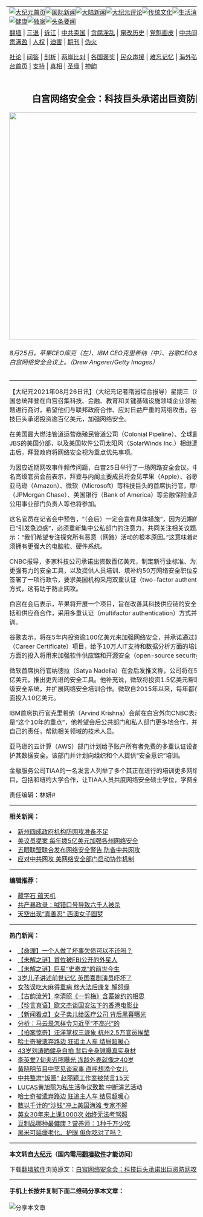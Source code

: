 <a name="1" id="1" target="_blank"></a><span id="1"></span>
<table align=center border="0"><tr><td colspan="2" VALIGN=TOP><a href="https://github.com/gwrihu3930/djy/blob/master/gb/nf1351518.md#1"><img src="https://raw.githubusercontent.com/gwrihu3930/www/master/t/djy/1.jpg" title="大纪元首页" alt="大纪元首页"></a><a href="https://github.com/gwrihu3930/djy/blob/master/gb/n24hr.md#1"><img src="https://raw.githubusercontent.com/gwrihu3930/www/master/t/djy/3.jpg" title="国际新闻" alt="国际新闻"></a><a href="https://github.com/gwrihu3930/djy/blob/master/gb/nsc413.md#1"><img src="https://raw.githubusercontent.com/gwrihu3930/www/master/t/djy/4.jpg" title="大陆新闻" alt="大陆新闻"></a><a href="https://github.com/gwrihu3930/djy/blob/master/gb/news392.md#1"><img src="https://raw.githubusercontent.com/gwrihu3930/www/master/t/djy/5.jpg" title="大纪元评论" alt="大纪元评论"></a><a href="https://github.com/gwrihu3930/djy/blob/master/gb/news2007.md#1"><img src="https://raw.githubusercontent.com/gwrihu3930/www/master/t/djy/6.jpg" title="传统文化" alt="传统文化"></a><a href="https://github.com/gwrihu3930/djy/blob/master/gb/news2008.md#1"><img src="https://raw.githubusercontent.com/gwrihu3930/www/master/t/djy/7.jpg" title="生活消费" alt="生活消费"></a><a href="https://github.com/gwrihu3930/djy/blob/master/gb/ncyule.md#1"><img src="https://raw.githubusercontent.com/gwrihu3930/www/master/t/djy/8.jpg" title="娱乐休闲" alt="娱乐休闲"></a><a href="https://github.com/gwrihu3930/djy/blob/master/gb/nsc1002.md#1"><img src="https://raw.githubusercontent.com/gwrihu3930/www/master/t/djy/9.jpg" title="健康" alt="健康"></a><a href="https://github.com/gwrihu3930/djy/blob/master/gb/nf6092.md#1"><img src="https://raw.githubusercontent.com/gwrihu3930/www/master/t/djy/10a.jpg" title="独家" alt="独家"></a><a href="https://github.com/gwrihu3930/djy/blob/master/gb/nf4514.md#1"><img src="https://raw.githubusercontent.com/gwrihu3930/www/master/t/djy/12a.jpg" title="头条要闻" alt="头条要闻"></a></td></tr>
<tr><td colspan="2" VALIGN=TOP><a target="_blank" href="https://github.com/gwrihu3930/www/blob/master/README.md?zsrh#1">翻墙</a> | <a target="_blank" href="https://github.com/gwrihu3930/djy/blob/master/gb/nf5657.md#1">三退</a> | <a target="_blank" href="https://github.com/gwrihu3930/djy/blob/master/gb/nf6124.md#1">诉江</a> | <a target="_blank" href="https://github.com/gwrihu3930/djy/blob/master/gb/nf1176117.md#1">中共卖国</a> | <a target="_blank" href="https://github.com/gwrihu3930/djy/blob/master/gb/nf5773.md#1">贪腐淫乱</a> | <a target="_blank" href="https://github.com/gwrihu3930/djy/blob/master/gb/nf1176115.md#1">窜改历史</a> | <a target="_blank" href="https://github.com/gwrihu3930/djy/blob/master/gb/nf1176107.md#1">党魁画皮</a> | <a target="_blank" href="https://github.com/gwrihu3930/djy/blob/master/gb/nf1320400.md#1">中共间谍</a> | <a target="_blank" href="https://github.com/gwrihu3930/djy/blob/master/gb/nf1176114.md#1">破坏传统</a> | <a target="_blank" href="https://github.com/gwrihu3930/ntdtv/blob/master/gb/prog447_1.md#1">恶贯满盈</a> | <a target="_blank" href="https://github.com/gwrihu3930/djy/blob/master/gb/ncid278.md#1">人权</a> | <a target="_blank" href="https://github.com/gwrihu3930/djy/blob/master/gb/nf1176111.md#1">迫害</a> | <a target="_blank" href="https://gitlab.com/szzdlab/mh-qikan/blob/master/README.md#1">期刊</a> | <a target="_blank" href="https://github.com/gwrihu3930/djy/blob/master/gb/nf5562.md#1">伪火</a></p><p><a target="_blank" href="https://github.com/gwrihu3930/djy/blob/master/gb/9p.md#1">社论</a> | <a target="_blank" href="https://github.com/gwrihu3930/djy/blob/master/gb/nf4378.md#1">问答</a> | <a target="_blank" href="https://github.com/gwrihu3930/djy/blob/master/gb/nf5792.md#1">剖析</a> | <a target="_blank" href="https://github.com/gwrihu3930/djy/blob/master/gb/nf5735.md#1">两岸比对</a> | <a target="_blank" href="https://github.com/gwrihu3930/djy/blob/master/gb/nf6119.md#1">各国褒奖</a> | <a target="_blank" href="https://github.com/gwrihu3930/djy/blob/master/gb/nf6120.md#1">民众声援</a> | <a target="_blank" href="https://github.com/gwrihu3930/djy/blob/master/gb/nf1188594.md#1">难忘记忆</a> | <a target="_blank" href="https://github.com/gwrihu3930/djy/blob/master/gb/nf3180.md#1">海外弘传</a> | <a target="_blank" href="https://github.com/gwrihu3930/djy/blob/master/gb/nf5410.md#1">万人上访</a> | <a target="_blank" href="https://github.com/gwrihu3930/www/blob/master/README.md?zsrh#1">平台首页</a> | <a target="_blank" href="https://github.com/gwrihu3930/djy/blob/master/gb/nf4386.md#1">支持</a> | <a target="_blank" href="https://github.com/gwrihu3930/djy/blob/master/gb/nf4389.md#1">真相</a> | <a target="_blank" href="https://github.com/gwrihu3930/djy/blob/master/gb/nf5790.md#1">圣缘</a> | <a target="_blank" href="https://github.com/gwrihu3930/djy/blob/master/gb/nf4786.md#1">神韵</a></td></tr>
<tr><td VALIGN=TOP width="626"><h2 align=center>白宫网络安全会：科技巨头承诺出巨资防网攻</h2>
<img width="600" src="https://i.epochtimes.com/assets/uploads/2021/08/id13189489-GettyImages-1234864158-600x400.jpg" />
<h6>8月25日，苹果CEO库克（左）、IBM CEO克里希纳（中）、谷歌CEO皮查伊（右）在白宫网络安全会议上。（Drew Angerer/Getty Images）
</h6>
<hr>
	<p>【大纪元2021年08月26日讯】（大纪元记者隋园综合报导）星期三（8月25日），美国总统<ahref="https://github.com/gwrihu3930/djy/blob/master/gb/tag/%E6%8B%9C%E7%99%BB.md#1">拜登</a>在白宫召集科技、金融、教育和关键基础设施领域企业领袖就<ahref="https://github.com/gwrihu3930/djy/blob/master/gb/tag/%E7%BD%91%E7%BB%9C%E5%AE%89%E5%85%A8.md#1">网络安全</a>问题进行商讨，希望他们与联邦政府合作、应对日益严重的网络攻击。<ahref="https://github.com/gwrihu3930/djy/blob/master/gb/tag/%E8%B0%B7%E6%AD%8C.md#1">谷歌</a>、微软等<ahref="https://github.com/gwrihu3930/djy/blob/master/gb/tag/%E7%A7%91%E6%8A%80%E5%B7%A8%E5%A4%B4.md#1">科技巨头</a>承诺投资逾百亿美元，加强网络安全。</p>
<p>在美国最大燃油管道运营商殖民管道公司（Colonial Pipeline）、全球最大肉类加工商JBS的美国分部，以及美国软件公司太阳风（SolarWinds Inc.）相继遭到恶性网络攻击后，<ahref="https://github.com/gwrihu3930/djy/blob/master/gb/tag/%E6%8B%9C%E7%99%BB.md#1">拜登</a>政府将<ahref="https://github.com/gwrihu3930/djy/blob/master/gb/tag/%E7%BD%91%E7%BB%9C%E5%AE%89%E5%85%A8.md#1">网络安全</a>视为重点优先事项。</p>
<p>为因应近期网攻事件频传问题，白宫25日举行了一场网路安全会议。中央社报导，一名高级官员会前表示，拜登与内阁主要成员将会见<ahref="https://github.com/gwrihu3930/djy/blob/master/gb/tag/%E8%8B%B9%E6%9E%9C.md#1">苹果</a>（Apple）、<ahref="https://github.com/gwrihu3930/djy/blob/master/gb/tag/%E8%B0%B7%E6%AD%8C.md#1">谷歌</a>（Google）、亚马逊（Amazon）、微软（Microsoft）等<ahref="https://github.com/gwrihu3930/djy/blob/master/gb/tag/%E7%A7%91%E6%8A%80%E5%B7%A8%E5%A4%B4.md#1">科技巨头</a>的首席执行官，摩根大通（JPMorgan Chase）、美国银行（Bank of America）等金融保险业高层主管，以及公用事业部门负责人等也将参加。</p>
<p>这名官员在记者会中预告，“（会后）一定会宣布具体措施”，因为近期的网攻事件已“引发急迫感”，必须重新集中公私部门的注意力，共同关注相关议题。他并表示：“我们希望专注探究所有恶意（网路）活动的根本原因。”这意味着政府和业界都必须拥有更强大的电脑软、硬件系统。</p>
<p>CNBC报导，多家科技公司承诺出资数百亿美元，制定新行业标准、为其它企业提供更强有力的安全工具，以及提供人员培训、填补约50万网络安全职位空缺。拜登近期签署了一项行政令，要求美国机构采用双重认证（two-factor authentication）登录方式，这有助于防止网攻。</p>
<p>白宫在会后表示，<ahref="https://github.com/gwrihu3930/djy/blob/master/gb/tag/%E8%8B%B9%E6%9E%9C.md#1">苹果</a>将开展一个项目，旨在改善其科技供应链的安全状况，其中包括和供应商合作，采用多重认证（multifactor authentication）方式并进行安全培训。</p>
<p>谷歌表示，将在5年内投资逾100亿美元来加强网络安全，并承诺通过其执业认证（Career Certificate）项目，给予10万人IT支持和数据分析方面的培训。谷歌资金方面的投入将用来加强软件供应链和开源安全（open-source security）等。</p>
<p>微软首席执行官纳德拉（Satya Nadella）在会后发推文称，公司将在5年内投资200亿美元，推出更先进的安全工具。他补充说，微软将投资1.5亿美元帮助政府机构升级安全系统，并扩展网络安全培训合作。微软自2015年以来，每年都在网络安全方面投入10亿美元。</p>
<p>IBM首席执行官克里希纳（Arvind Krishna）会前在白宫外向CNBC表示，网络安全是“这个10年的重点”，他希望会后公共部门和私人部门更多地合作，并称IBM将承担自己的责任，帮助相关领域的技术人员。</p>
<p>亚马逊的云计算（AWS）部门计划给予账户所有者免费的多重认证设备，以更好地保护其数据安全。该部门并计划向组织和个人提供“安全意识”培训。</p>
<p>金融服务公司TIAA的一名发言人列举了多个其正在进行的培训更多网络安全员工项目，包括和纽约大学合作，让TIAA人员共度网络安全硕士学位，学费全部报销。◇</p>
<p>责任编辑：林妍#</p>
	
<hr>


<strong>相关新闻：</strong>
<li><a href="https://github.com/gwrihu3930/djy/blob/master/gb/18/3/4/n10189723.md#1">新州四成政府机构防网攻准备不足</a></li>
<li><a href="https://github.com/gwrihu3930/djy/blob/master/gb/21/5/13/n12945315.md#1">美议员提案 每年拨5亿美元加强各州网络安全</a></li>
<li><a href="https://github.com/gwrihu3930/djy/blob/master/gb/21/7/29/n13123759.md#1">五眼联盟联合发布网络安全警告 防备中共网攻</a></li>
<li><a href="https://github.com/gwrihu3930/djy/blob/master/gb/21/8/7/n13144996.md#1">应对中共网攻 美网络安全部门启动协作机制</a></li>
<hr>


<strong>编辑推荐：</strong>
<li><a href="https://github.com/upjkzu3674/djy/blob/master/gb/14/6/9/n4173977.md?dfh#1" target="_blank">藏字石 蕴天机</a></li><li><a href="https://github.com/tsiac2612/djy/blob/master/gb/18/9/13/n10711496.md#1" target="_blank">共产暴政录：喊错口号导致六千人被杀</a></li><li><a href="https://github.com/tsiac2612/djy/blob/master/gb/18/12/4/n10890780.md#1" target="_blank">天空出现“真善忍” 西澳女子圆梦</a></li>
<hr>

<strong>热门新闻：</strong>
<li><a href="https://github.com/gwrihu3930/djy/blob/master/gb/21/7/23/n13108843.md#1">【命理】一个人做了坏事欠债可以不还吗？</a></li>
<li><a href="https://github.com/gwrihu3930/djy/blob/master/gb/21/8/22/n13180040.md#1">【未解之谜】首位被FBI公开的外星人</a></li>
<li><a href="https://github.com/gwrihu3930/djy/blob/master/gb/21/8/19/n13174434.md#1">【未解之谜】巨星“史泰龙”的前世今生</a></li>
<li><a href="https://github.com/gwrihu3930/djy/blob/master/gb/21/8/22/n13179166.md#1">3岁儿子讲述前世记忆 英国喜剧演员吓坏了</a></li>
<li><a href="https://github.com/gwrihu3930/djy/blob/master/gb/21/8/23/n13182744.md#1">女孩误吃大麻得重病 修大法后康复 解怨缘</a></li>
<li><a href="https://github.com/gwrihu3930/djy/blob/master/gb/21/8/25/n13187608.md#1">【古韵流芳】李清照《一剪梅》含蓄婉约的相思</a></li>
<li><a href="https://github.com/gwrihu3930/djy/blob/master/gb/21/8/26/n13188007.md#1">【珍言真语】欧文杰谈国安法下的香港电影业</a></li>
<li><a href="https://github.com/gwrihu3930/djy/blob/master/gb/21/8/25/n13187810.md#1">【新闻看点】女子卖儿给医疗公司 背后黑幕曝光</a></li>
<li><a href="https://github.com/gwrihu3930/djy/blob/master/gb/21/8/24/n13183311.md#1">分析：马云是怎样令习近平“不高兴”的</a></li>
<li><a href="https://github.com/gwrihu3930/djy/blob/master/gb/21/8/24/n13184319.md#1">【拍案惊奇】汪洋掌权三迹象 杭州2.5万官员挨整</a></li>
<li><a href="https://github.com/gwrihu3930/djy/blob/master/gb/21/8/24/n13184158.md#1">哈士奇被遗弃路边 狂追主人车 结局超暖心</a></li>
<li><a href="https://github.com/gwrihu3930/djy/blob/master/gb/21/8/24/n13185191.md#1">43岁刘涛晒健身自拍 背后全身镜曝真实身材</a></li>
<li><a href="https://github.com/gwrihu3930/djy/blob/master/gb/21/8/24/n13185100.md#1">李英爱7旬夫近照曝光 冻龄外表就像才40岁</a></li>
<li><a href="https://github.com/gwrihu3930/djy/blob/master/gb/21/8/23/n13182574.md#1">黄晓明节目中罕见谈家事 直呼想添个女儿</a></li>
<li><a href="https://github.com/gwrihu3930/djy/blob/master/gb/21/8/24/n13185347.md#1">中共整肃“饭圈” 赵丽颖工作室被禁言15天</a></li>
<li><a href="https://github.com/gwrihu3930/djy/blob/master/gb/21/8/25/n13185780.md#1">LUCAS黄旭熙为私生活争议致歉 中断演艺活动</a></li>
<li><a href="https://github.com/gwrihu3930/djy/blob/master/gb/21/8/24/n13184158.md#1">哈士奇被遗弃路边 狂追主人车 结局超暖心</a></li>
<li><a href="https://github.com/gwrihu3930/djy/blob/master/gb/21/8/25/n13186109.md#1">数以千计的“沙钱”冲上美国海滩 专家不解</a></li>
<li><a href="https://github.com/gwrihu3930/djy/blob/master/gb/21/8/25/n13186411.md#1">英女30年来上课1000次 始终无法考驾照</a></li>
<li><a href="https://github.com/gwrihu3930/djy/blob/master/gb/21/8/14/n13161910.md#1">豆制品哪种最健康？营养师：1种千万少吃</a></li>
<li><a href="https://github.com/gwrihu3930/djy/blob/master/gb/21/8/20/n13174964.md#1">黑米可延缓老化、护眼 但你吃对了吗？</a></li>
<hr>

<strong>本文转自<a href="https://www.epochtimes.com">大纪元</a>（国内需用<a href="https://github.com/gwrihu3930/www/blob/master/README.md#8">翻墙软件</a>才能访问）</strong><p>下载<a href="https://github.com/gwrihu3930/www/blob/master/README.md#8">翻墙软件</a>浏览原文：<a href="https://www.epochtimes.com/gb/21/8/26/n13189403.htm">白宫网络安全会：科技巨头承诺出巨资防网攻</a></p><hr>

<strong>手机上长按并复制下面二维码分享本文章：</strong><br><br><img src="https://chart.apis.google.com/chart?cht=qr&chs=240x240&choe=UTF-8&chld=M|2&chl=https://github.com/gwrihu3930/djy/blob/master/gb/21/8/26/n13189403.md%231" title="分享本文章"></td><td VALIGN=TOP><a href="https://github.com/gwrihu3930/djy/blob/master/gb/16/1/21/n4622075.md?dfh#1" target="_blank"><img src="https://raw.githubusercontent.com/gwrihu3930/djy/master/gb/300/wei-f1.jpg" title="中共的伪火骗局"  alt="中共的伪火骗局"></a><br><a href="https://github.com/gwrihu3930/www/blob/master/README.md?dfh#9" target="_blank"><img src="https://raw.githubusercontent.com/gwrihu3930/djy/master/gb/300/yong-h.jpg" title="永恒的见证"  alt="永恒的见证"></a><br><a href="https://github.com/gwrihu3930/djy/blob/master/gb/13/9/29/n3974789.md?dfh#1" target="_blank"><img src="https://raw.githubusercontent.com/gwrihu3930/djy/master/gb/300/shang-lnz.jpg" title="善良女子被中共投男牢"  alt="善良女子被中共投男牢"></a><br><a href="https://github.com/gwrihu3930/djy/blob/master/gb/16/3/16/n4663449.md?dfh#1" target="_blank"><img src="https://raw.githubusercontent.com/gwrihu3930/djy/master/gb/300/huo-z3.jpg" title="警卫目击活摘器官"  alt="警卫目击活摘器官"></a><br><a href="https://github.com/gwrihu3930/djy/blob/master/gb/16/8/7/n8177641.md?dfh#1" target="_blank"><img src="https://raw.githubusercontent.com/gwrihu3930/djy/master/gb/300/huo-z4.jpg" title="证人描述活摘恐怖"  alt="证人描述活摘恐怖"></a><br><a href="https://github.com/gwrihu3930/djy/blob/master/gb/10/4/19/n2881569.md?dfh#1" target="_blank"><img src="https://raw.githubusercontent.com/gwrihu3930/djy/master/gb/300/huo-z1.jpg" title="揭开活摘器官黑幕"  alt="揭开活摘器官黑幕"></a><br><a href="https://github.com/gwrihu3930/djy/blob/master/gb/10/11/7/n3077476.md?dfh#1" target="_blank"><img src="https://raw.githubusercontent.com/gwrihu3930/djy/master/gb/300/ma-ks.jpg" title="马克思的成魔之路"  alt="马克思的成魔之路"></a><br><a href="https://github.com/gwrihu3930/djy/blob/master/gb/14/6/9/n4173977.md?dfh#1" target="_blank"><img src="https://raw.githubusercontent.com/gwrihu3930/djy/master/gb/300/chang-zs.jpg" title="藏字石 蕴天机"  alt="藏字石 蕴天机"></a><br><a href="https://github.com/gwrihu3930/djy/blob/master/gb/18/5/10/n10381511.md?dfh#1" target="_blank"><img src="https://raw.githubusercontent.com/gwrihu3930/djy/master/gb/300/st1.jpg" title="关注三亿人三退"  alt="关注三亿人三退"></a><br><a href="https://github.com/gwrihu3930/djy/blob/master/gb/18/3/21/n10237682.md?dfh#1" target="_blank"><img src="https://raw.githubusercontent.com/gwrihu3930/djy/master/gb/300/jie-t.jpg" title="解体中共复兴中华"  alt="解体中共复兴中华"></a><br><a href="https://github.com/gwrihu3930/djy/blob/master/gb/9/2/9/n2422991.md?dfh#1" target="_blank"><img src="https://raw.githubusercontent.com/gwrihu3930/djy/master/gb/300/gao-zs.jpg" title="中共迫害良心律师"  alt="中共迫害良心律师"></a><br><a href="https://github.com/gwrihu3930/djy/blob/master/gb/18/12/9/n10900044.md?dfh#1" target="_blank"><img src="https://raw.githubusercontent.com/gwrihu3930/djy/master/gb/300/sj1.jpg" title="三百多万人举报江泽民"  alt="三百多万人举报江泽民"></a><br><a href="https://github.com/gwrihu3930/djy/blob/master/gb/18/8/28/n10672014.md?dfh#1" target="_blank"><img src="https://raw.githubusercontent.com/gwrihu3930/djy/master/gb/300/sj2.jpg" title="这些官员为何起诉江泽民"  alt="这些官员为何起诉江泽民"></a><br><a href="https://github.com/gwrihu3930/djy/blob/master/gb/8/12/18/n2367165.md?dfh#1" target="_blank"><img src="https://raw.githubusercontent.com/gwrihu3930/djy/master/gb/300/liangan.jpg" title="海峡两岸的强烈对比"  alt="海峡两岸的强烈对比"></a><br><a href="https://github.com/gwrihu3930/djy/blob/master/gb/15/12/10/n4593139.md?dfh#1" target="_blank"><img src="https://raw.githubusercontent.com/gwrihu3930/djy/master/gb/300/jia-ndzl.jpg" title="加拿大总理的贺信"  alt="加拿大总理的贺信"></a><br><a href="https://github.com/gwrihu3930/djy/blob/master/gb/11/6/17/n3289382.md?dfh#1" target="_blank"><img src="https://raw.githubusercontent.com/gwrihu3930/djy/master/gb/300/xiao-wd.jpg" title="探寻真相兼听则明"  alt="探寻真相兼听则明"></a><br><a href="https://github.com/gwrihu3930/djy/blob/master/gb/18/10/27/n10812623.md?dfh#1" target="_blank"><img src="https://raw.githubusercontent.com/gwrihu3930/djy/master/gb/300/yindu.jpg" title="印度媒体报道东方"  alt="印度媒体报道东方"></a><br><a href="https://github.com/gwrihu3930/djy/blob/master/gb/18/6/9/n10469652.md?dfh#1" target="_blank"><img src="https://raw.githubusercontent.com/gwrihu3930/djy/master/gb/300/xie-j.jpg" title="不一样的海外校园"  alt="不一样的海外校园"></a><br><a href="https://github.com/gwrihu3930/djy/blob/master/gb/7/4/5/n1669415.md?dfh#1" target="_blank"><img src="https://raw.githubusercontent.com/gwrihu3930/djy/master/gb/300/li-up.jpg" title="从大师到徒弟的传奇"  alt="从大师到徒弟的传奇"></a><br><a href="https://github.com/gwrihu3930/djy/blob/master/gb/17/5/26/n9191512.md?dfh#1" target="_blank"><img src="https://raw.githubusercontent.com/gwrihu3930/djy/master/gb/300/zfl2.jpg" title="亿万人与东方一本奇书"  alt="亿万人与东方一本奇书"></a><br><a href="https://github.com/gwrihu3930/djy/blob/master/gb/13/11/27/n4020290.md?dfh#1" target="_blank"><img src="https://raw.githubusercontent.com/gwrihu3930/djy/master/gb/300/zhen-h.jpg" title="大陆见不到的震撼场面"  alt="大陆见不到的震撼场面"></a><br><a href="https://github.com/gwrihu3930/djy/blob/master/gb/15/7/17/n4482910.md?dfh#1" target="_blank"><img src="https://raw.githubusercontent.com/gwrihu3930/djy/master/gb/300/dalu-sk.jpg" title="人心向善 大陆当初盛况"  alt="人心向善 大陆当初盛况"></a><br><a href="https://github.com/gwrihu3930/djy/blob/master/gb/19/1/5/n10955468.md?dfh#1" target="_blank"><img src="https://raw.githubusercontent.com/gwrihu3930/djy/master/gb/300/zfl1.jpg" title="追寻真理 这书讲什么"  alt="追寻真理 这书讲什么"></a><br><a href="https://github.com/gwrihu3930/www/blob/master/README.md?dfh#1" target="_blank"><img src="https://raw.githubusercontent.com/gwrihu3930/djy/master/gb/300/fq1.jpg" title="下载免费翻墙软件"  alt="下载免费翻墙软件"></a><br></td></tr></table>

